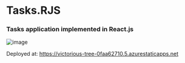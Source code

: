 # Tasks.RJS
### Tasks application implemented in React.js
![image](https://github.com/user-attachments/assets/c52dab49-7fb3-4d7e-a86a-e13de6d6c15f)

Deployed at: https://victorious-tree-0faa62710.5.azurestaticapps.net
